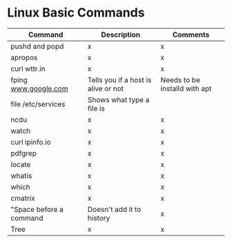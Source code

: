# Linux Basic Commands

|Command|Description|Comments|
| --- | ---- | --- |
|pushd and popd | x | x |
|apropos | x | x |
curl wttr.in | x | x |
 fping www.google.com| Tells you if a host is alive or not | Needs to be installd with apt |
 file /etc/services | Shows what type a file is | |
ncdu | x | x |
watch | x | x |
curl ipinfo.io | x | x |
pdfgrep | x | x |
locate | x | x |
whatis | x | x |
which | x | x |
cmatrix | x | x |
"Space before a command | Doesn't add it to history | x |
 Tree | x | x |